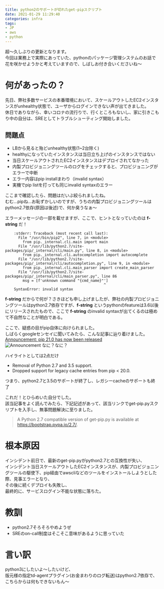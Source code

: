 ```yaml
---
title: python2のサポートが切れたget-pipスクリプト
date: 2021-01-29 11:29:40
categories: infra
tags:
- JP
- aws
- python
---
```

超〜久しぶりの更新となります。  
今回は業務上で実際にあっていた、pythonのパッケージ管理システムのお話で花を咲かせようかと考えていますので、しばしお付き合いくださいね〜  
<!--more-->
# 何があったの？
先日、弊社多数サービスの本番環境において、スケールアウトしたEC2インスタンスがunhealthy状態で、ユーザからログインできない声が出てきました。  
休日でありながら、幸いコロナの流行りで、行くところもないし、家に引きこもり中の自分は、SREとしてトラブルシューティング開始しました。  

## 問題点
- LBから見ると殆どunhealthy状態(1~2台除く)
- healthyになっていたインスタンスは当日立ち上げのインスタンスではない
- 当日スケールアウトされたEC2インスタンスはデプロイされてなかった
- 内製プロビジョニングツールのログをチェックすると、プロビジョニングがエラーで中断
- エラー内容はpip installまわり（invalid syntax）
- 実機でpip listを打っても同じinvalid syntaxのエラー

ここまで確認したら、問題はだいぶ絞られましたね。  
むむ...pipね...お恥ずかしいのですが、うちの内製プロビジョニングツールはpython2.7依存(原因は後述)で、何か臭うなぁ〜  

エラーメッセージの一部を載せますが、ここで、ヒントとなっていたのは
__f-string__ だ！  
```
    :stderr: Traceback (most recent call last):
      File "/usr/bin/pip2", line 7, in <module>
        from pip._internal.cli.main import main
      File "/usr/lib/python2.7/site-packages/pip/_internal/cli/main.py", line 8, in <module>
        from pip._internal.cli.autocompletion import autocomplete
      File "/usr/lib/python2.7/site-packages/pip/_internal/cli/autocompletion.py", line 9, in <module>
        from pip._internal.cli.main_parser import create_main_parser
      File "/usr/lib/python2.7/site-packages/pip/_internal/cli/main_parser.py", line 86
        msg = [f'unknown command "{cmd_name}"']
                                             ^
    SyntaxError: invalid syntax
```

__f-string__
だからで何が？さきほども申し上げましたが、弊社の内製プロビジョニングツールはpython2.7依存ですが、__f-string__
というpythonのfeatureは3.6以後にリリースされたもので、ここで
__f-string__
のinvalid syntaxが出てくるのは極めて不自然なことが明白である。  

ここで、疑惑の目がpip自体に向けられました。  
しばらくgoogleセンセイに聞いてみたら、こんな記事に辿り着けました。  
[Announcement: pip 21.0 has now been released](https://mail.python.org/archives/list/python-announce-list@python.org/thread/XIPLSUI3IID33J5BWSOOPLE7IQ775HLP/)  
![Announcement](pip.jpg)
なに？なに？  

ハイライトとしては2点だけ
- Removal of Python 2.7 and 3.5 support.
- Dropped support for legacy cache entries from pip < 20.0.

つまり、python2.7と3.5のサポートが終了し、レガシーcacheのサポートも終了  

これだ！とひらめいた自分でした。  
該当記事をよく読んでみたら、下記記述があって、該当リンクでget-pip.pyスクリプトを入手し、無事問題解決に至りました。
> A Python 2.7 compatible version of get-pip.py is available at https://bootstrap.pypa.io/2.7/.

# 根本原因
インシデント前日で、最新のget-pip.pyがpython2.7との互換性が失い、  
インシデント当日スケールアウトしたEC2インスタンスが、内製プロビジョニングツールの駆使下、pip経由でawscliなどのツールをインストールしようとした際、見事エラーとなり、  
その後に続くデプロイも失敗し、  
最終的に、サービスログイン不能な状態に落ちた。

# 教訓
- python2.7そろそろやめようぜ
- SREのon-call制度はそこそこ意味があるように思っていた

# 言い訳
python3にしたいよ〜したいけど、  
版元様の指定td-agentプラグイン(お金まわりのログ転送)はpython2.7依存で、こちらからは何もできないもん〜